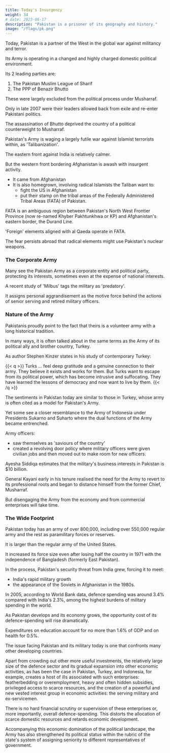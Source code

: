 ```yaml
---
title: Today's Insurgency
weight: 34
# date: 2023-06-17
description: "Pakistan is a prisoner of its geography and history."
image: "/flags/pk.png"
---
```





Today, Pakistan is a partner of the West in the global war against militancy and terror.

Its Army is operating in a changed and highly charged domestic political environment. 

Its 2 leading parties are:

1. The Pakistan Muslim League of Sharif
2. The PPP of Benazir Bhutto

These were largely excluded from the political process under Musharraf.

Only in late 2007 were their leaders allowed back from exile and re-enter Pakistani politics. 

The assassination of Bhutto deprived the country of a political counterweight to Musharraf.

Pakistan's Army is waging a largely futile war against Islamist terrorists within, as 'Talibanization'.

The eastern front against India is relatively calmer.

 <!-- and there is promise of some progress in normalising ties, though that may be illusionary, given the mood swings of governments on both sides.  -->

But the western front bordering Afghanistan is awash with insurgent activity.
- It came from Afghanistan
- It is also homegrown, involving radical Islamists the Taliban want to:
  - fight the US in Afghanistan
  - put their stamp on the tribal areas of the Federally Administered Tribal Areas (FATA) of Pakistan.

FATA is an ambiguous region between Pakistan's North West Frontier Province (now re-named Khyber Pakhtunkhwa or KP) and Afghanistan's eastern border, the Durand Line.

'Foreign' elements aligned with al Qaeda operate in FATA. 

<!-- The Army has now taken control of the Nuclear Command and Control System through the Strategic Plans Division of the Army Headquarters, and oversight by the National Security Council and appears to have met the approval of strict Western referees,  -->

The fear persists abroad that radical elements might use Pakistan's nuclear weapons.


<!-- The fuse for a constantly brewing conflict with neighbouring India is the Muslim-majority state of ashmir, representing the unfinished part of the 1947 partition of British India that has been the cause of at least three wars between the two countries. Whether that fuse will be lit or be snuffed out lies in the hands of the Army. -->

### The Corporate Army

Many see the Pakistan Army as a corporate entity and political party, protecting its interests, sometimes even at the expense of national interests.

<!-- , or military business interests, by Ayesha Siddiqa in her book Military Inc. focuses on Pakistan to characterise the role of  -->

A recent study of 'Milbus' tags the military as 'predatory'. 

<!-- While this study does not ascribe acquisition of assets through legalised means solely to the military (recognising the prevalence of these actions among the civil sector too),  -->

It assigns personal aggrandisement as the motive force behind the actions of senior serving and retired military officers. 

<!-- In a country where a culture of entitlement has taken hold since the late 1970s, this criticism is valid against all actors on the political stage, who use state resources for
personal gain. 

Over time, the Army has benefited from this culture and
there does not appear to be any move to roll back the system of privileges
that higher ranks bring with them. -->

### Nature of the Army

Pakistanis proudly point to the fact that theirs is a volunteer army
with a long historical tradition. 

In many ways, it is often talked about in the same terms as the Army of its political ally and brother country, Turkey.

As author Stephen Kinzer states in his study of contemporary Turkey:

{{< q >}}
Turks ... feel deep gratitude and a genuine connection to their army. They believe it exists and works for them. But Turks want to escape from its political power, which has become intrusive and suffocating. They have learned the lessons of democracy and now want to live by them.
{{< /q >}}

The sentiments in Pakistan today are similar to those in Turkey, whose army is often cited as a model for Pakistan's Army. 

Yet some see a closer resemblance to the Army of Indonesia under Presidents Sukarno and Suharto where the dual functions of the Army became entrenched.

Army officers:
- saw themselves as 'saviours of the country'
- created a revolving door policy where military officers were given civilian jobs and then moved out to make room for new officers.

Ayesha Siddiqa estimates that the military's business interests in Pakistan is $10 billion.

<!-- While her calculations are open to dispute and indeed have been
challenged by the military, the gist of her arguments raises relevant
questions: to what extent is the military's access to state resources
crowding out the private sector and preventing expenditure on other more
productive sectors, such as health and education? More important, is this
model sustainable? -->

General Kayani early in his tenure realised the need for the Army to revert to its professional roots and began to distance himself from the former Chief, Musharraf. 

But disengaging the Army from the economy and from commercial enterprises will take time. 

<!-- After he won a second full term, Kayani may have the time to be able to tackle some of the issues that previous chiefs could not, about removing fat from the system and fighting corruption within the burgeoning ranks of the civil-military bureaucracy that the Army has spawned. -->

### The Wide Footprint

Pakistan today has an army of over 800,000, including over 550,000 regular army and the rest as paramilitary forces or reserves. 

It is larger than the regular army of the United States. 

It increased its force size even after losing half the country in 1971 with the independence of Bangladesh (formerly East Pakistan).

In the process, Pakistan's security threat from India grew, forcing it to meet:
- India's rapid military growth
- the appearance of the Soviets in Afghanistan in the 1980s.

In 2005, according to World Bank data, defence spending was around 3.4% compared with India's 2.3%, among the highest burdens of military spending in the world. 

As Pakistan develops and its economy grows, the opportunity cost of its defence-spending will rise dramatically.

<!-- How can one increase development expenditure or have a thorough discussion of the overall budget? The military share of the budget has ranged from 30-40 per cent but it is still kept as a one-line item that is not subjected to any detailed examination or debate in the national assembly.  -->

Expenditures on education account for no more than 1.6% of GDP and on health for 0.5%.

The issue facing Pakistan and its military today is one that confronts many other developing countries. 

Apart from crowding out other more useful investments, the relatively large size of the defence sector and its gradual expansion into other economic activities, as has been the case in Pakistan, Turkey, and Indonesia, for example, creates a host of ills associated with such enterprises: featherbedding or overemployment, heavy and often hidden subsidies, privileged access to scarce resources, and the creation of a powerful and new vested interest group in economic activities: the serving military and ex-servicemen. 

There is no hard financial scrutiny or supervision of these enterprises or, more importantly, overall defence-spending. This distorts the allocation of scarce domestic
resources and retards economic development. 

Accompanying this economic domination of the political landscape, the Army has also strengthened its political status within the rubric of the state's system of assigning seniority to different representatives of government. 

